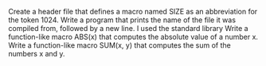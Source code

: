 Create a header file that defines a macro named SIZE as an abbreviation for the token 1024.
Write a program that prints the name of the file it was compiled from, followed by a new line.
I used the standard library
Write a function-like macro ABS(x) that computes the absolute value of a number x.
Write a function-like macro SUM(x, y) that computes the sum of the numbers x and y.
